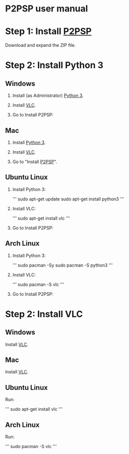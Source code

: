 P2PSP user manual
=================

# Step 1: Install [P2PSP](https://github.com/P2PSP/p2psp)

  Download and expand the ZIP file.

# Step 2: Install Python 3

## Windows

1. Install (as Administrator) [Python 3](https://www.python.org/downloads).

2. Install [VLC](http://www.videolan.org/vlc/download-windows.html).

3. Go to Install P2PSP:

## Mac

1. Install [Python 3](https://www.python.org/downloads/mac-osx/).

2. Install [VLC](http://www.videolan.org/vlc/download-macosx.html).

3. Go to "Install [P2PSP](https://github.com/P2PSP/p2psp)".

## Ubuntu Linux

1. Install Python 3:

   '''
   sudo apt-get update
   sudo apt-get install python3
   '''

2. Install VLC:

   '''
   sudo apt-get install vlc
   '''

3. Go to Install P2PSP:

## Arch Linux

1. Install Python 3:

   '''
   sudo pacman -Sy
   sudo pacman -S python3
   '''

2. Install VLC:

   '''
   sudo pacman -S vlc
   '''

3. Go to Install P2PSP:

# Step 2: Install VLC

## Windows

Install [VLC](http://www.videolan.org/vlc/download-windows.html).

## Mac

Install [VLC](http://www.videolan.org/vlc/download-macosx.html).

## Ubuntu Linux

Run:

   '''
   sudo apt-get install vlc
   '''

## Arch Linux

Run:

   '''
   sudo pacman -S vlc
   '''
